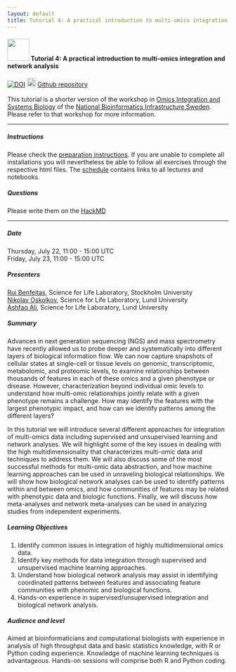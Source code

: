 ```yaml
---
layout: default
title: Tutorial 4: A practical introduction to multi-omics integration and network analysis
---
```


#### <img border="0" src="https://s3-us-west-2.amazonaws.com/slack-files2/avatars/2019-09-12/751389607265_d59c0d58846bb2db7123_132.jpg" width="50" height="50"> Tutorial 4: A practical introduction to multi-omics integration and network analysis
[![DOI](https://zenodo.org/badge/172930292.svg)](https://zenodo.org/badge/latestdoi/172930292) <img border="0" src="https://www.svgrepo.com/show/305241/github.svg" width="20" height="20"> [Github repository](https://github.com/NBISweden/workshop_omicsint_ISMBECCB/)    
<br>
This tutorial is a shorter version of the workshop in [Omics Integration and Systems Biology](https://uppsala.instructure.com/courses/52162) of the [National Bioinformatics Infrastructure Sweden](www.nbis.se). Please refer to that workshop for more information. 

<hr>

##### Instructions
Please check the [preparation instructions](./precourse.html). If you are unable to complete all installations you will nevertheless be able to follow all exercises through the respective html files. The [schedule](./schedule.html) contains links to all lectures and notebooks.

##### Questions
Please write them on the [HackMD](https://hackmd.io/LI_HCxeRT8-Ty5qjikeFpQ?both)

<hr>

##### Date
Thursday, July 22, 11:00 - 15:00 UTC  
Friday, July 23, 11:00 - 15:00 UTC  

##### Presenters
[Rui Benfeitas](https://nbis.se/about/staff/rui-benfeitas/), Science for Life Laboratory, Stockholm University   
[Nikolay Oskolkov](https://nbis.se/about/staff/nikolay-oskolkov), Science for Life Laboratory, Lund University   
[Ashfaq Ali](https://nbis.se/about/staff/ashfaq-ali/), Science for Life Laboratory, Lund University   
 
##### Summary
Advances in next generation sequencing (NGS) and mass spectrometry have recently allowed us to probe deeper and systematically into different layers of biological information flow. We can now capture snapshots of cellular states at single-cell or tissue levels on genomic, transcriptomic, metabolomic, and proteomic levels, to examine relationships between thousands of features in each of these omics and a given phenotype or disease. However, characterization beyond individual omic levels to understand how multi-omic relationships jointly relate with a given phenotype remains a challenge. How may identify the features with the largest phenotypic impact, and how can we identify patterns among the different layers?

In this tutorial we will introduce several different approaches for integration of multi-omics data including supervised and unsupervised learning and network analyses. We will highlight some of the key issues in dealing with the high multidimensionality that characterizes multi-omic data and techniques to address them. We will also discuss some of the most successful methods for multi-omic data abstraction, and how machine learning approaches can be used in unraveling biological relationships. We will show how biological network analyses can be used to identify patterns within and between omics, and how communities of features may be related with phenotypic data and biologic functions. Finally, we will discuss how meta-analyses and network meta-analyses can be used in analyzing studies from independent experiments.

##### Learning Objectives
1. Identify common issues in integration of highly multidimensional omics data.
2. Identify key methods for data integration through supervised and unsupervised machine learning approaches.
3. Understand how biological network analysis may assist in identifying coordinated patterns between features and associating feature communities with phenomic and biological functions.
4. Hands-on experience in supervised/unsupervised integration and biological network analysis.

##### Audience and level
Aimed at bioinformaticians and computational biologists with experience in analysis of high throughput data and basic statistics knowledge, with R or Python coding experience. Knowledge of machine learning techniques is advantageous. Hands-on sessions will comprise both R and Python coding.

